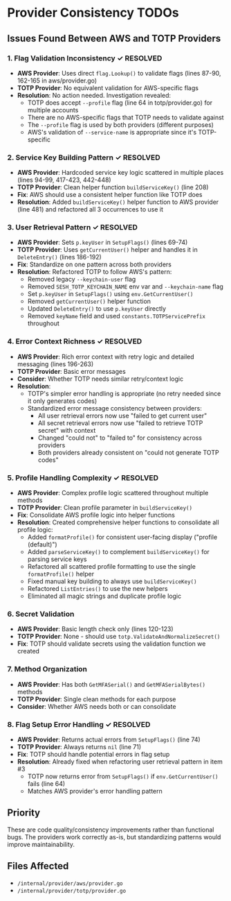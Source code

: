 # Provider Consistency TODOs

## Issues Found Between AWS and TOTP Providers

### 1. Flag Validation Inconsistency ✓ RESOLVED
- **AWS Provider**: Uses direct `flag.Lookup()` to validate flags (lines 87-90, 162-165 in aws/provider.go)
- **TOTP Provider**: No equivalent validation for AWS-specific flags
- **Resolution**: No action needed. Investigation revealed:
  - TOTP does accept `--profile` flag (line 64 in totp/provider.go) for multiple accounts
  - There are no AWS-specific flags that TOTP needs to validate against
  - The `--profile` flag is used by both providers (different purposes)
  - AWS's validation of `--service-name` is appropriate since it's TOTP-specific

### 2. Service Key Building Pattern ✓ RESOLVED
- **AWS Provider**: Hardcoded service key logic scattered in multiple places (lines 94-99, 417-423, 442-448)
- **TOTP Provider**: Clean helper function `buildServiceKey()` (line 208)
- **Fix**: AWS should use a consistent helper function like TOTP does
- **Resolution**: Added `buildServiceKey()` helper function to AWS provider (line 481) and refactored all 3 occurrences to use it

### 3. User Retrieval Pattern ✓ RESOLVED
- **AWS Provider**: Sets `p.keyUser` in `SetupFlags()` (lines 69-74)
- **TOTP Provider**: Uses `getCurrentUser()` helper and handles it in `DeleteEntry()` (lines 186-192)
- **Fix**: Standardize on one pattern across both providers
- **Resolution**: Refactored TOTP to follow AWS's pattern:
  - Removed legacy `--keychain-user` flag
  - Removed `SESH_TOTP_KEYCHAIN_NAME` env var and `--keychain-name` flag
  - Set `p.keyUser` in `SetupFlags()` using `env.GetCurrentUser()`
  - Removed `getCurrentUser()` helper function
  - Updated `DeleteEntry()` to use `p.keyUser` directly
  - Removed `keyName` field and used `constants.TOTPServicePrefix` throughout

### 4. Error Context Richness ✓ RESOLVED
- **AWS Provider**: Rich error context with retry logic and detailed messaging (lines 196-263)
- **TOTP Provider**: Basic error messages
- **Consider**: Whether TOTP needs similar retry/context logic
- **Resolution**: 
  - TOTP's simpler error handling is appropriate (no retry needed since it only generates codes)
  - Standardized error message consistency between providers:
    - All user retrieval errors now use "failed to get current user"
    - All secret retrieval errors now use "failed to retrieve TOTP secret" with context
    - Changed "could not" to "failed to" for consistency across providers
    - Both providers already consistent on "could not generate TOTP codes"

### 5. Profile Handling Complexity ✓ RESOLVED
- **AWS Provider**: Complex profile logic scattered throughout multiple methods
- **TOTP Provider**: Clean profile parameter in `buildServiceKey()`
- **Fix**: Consolidate AWS profile logic into helper functions
- **Resolution**: Created comprehensive helper functions to consolidate all profile logic:
  - Added `formatProfile()` for consistent user-facing display ("profile (default)")
  - Added `parseServiceKey()` to complement `buildServiceKey()` for parsing service keys
  - Refactored all scattered profile formatting to use the single `formatProfile()` helper
  - Fixed manual key building to always use `buildServiceKey()`
  - Refactored `ListEntries()` to use the new helpers
  - Eliminated all magic strings and duplicate profile logic

### 6. Secret Validation
- **AWS Provider**: Basic length check only (lines 120-123)
- **TOTP Provider**: None - should use `totp.ValidateAndNormalizeSecret()`
- **Fix**: TOTP should validate secrets using the validation function we created

### 7. Method Organization
- **AWS Provider**: Has both `GetMFASerial()` and `GetMFASerialBytes()` methods
- **TOTP Provider**: Single clean methods for each purpose
- **Consider**: Whether AWS needs both or can consolidate

### 8. Flag Setup Error Handling ✓ RESOLVED
- **AWS Provider**: Returns actual errors from `SetupFlags()` (line 74)
- **TOTP Provider**: Always returns `nil` (line 71)
- **Fix**: TOTP should handle potential errors in flag setup
- **Resolution**: Already fixed when refactoring user retrieval pattern in item #3
  - TOTP now returns error from `SetupFlags()` if `env.GetCurrentUser()` fails (line 64)
  - Matches AWS provider's error handling pattern

## Priority
These are code quality/consistency improvements rather than functional bugs. The providers work correctly as-is, but standardizing patterns would improve maintainability.

## Files Affected
- `/internal/provider/aws/provider.go`
- `/internal/provider/totp/provider.go`